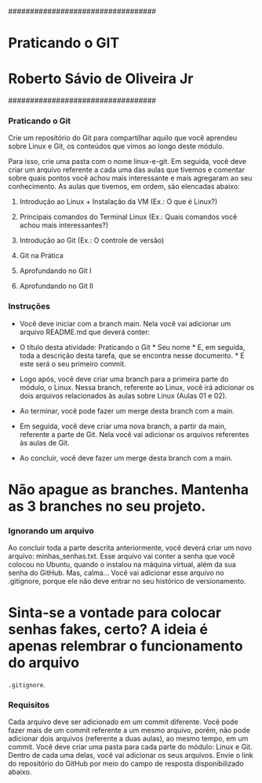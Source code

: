 ##################################
# Praticando o GIT               #
# Roberto Sávio de Oliveira Jr   # 
##################################


### Praticando o Git

Crie um repositório do Git para compartilhar aquilo que você aprendeu sobre Linux e Git, os conteúdos que vimos 
ao longo deste módulo.

Para isso, crie uma pasta com o nome linux-e-git. Em seguida, você deve criar um arquivo referente a cada uma 
das aulas que tivemos e comentar sobre quais pontos você achou mais interessante e mais agregaram ao seu 
conhecimento. As aulas que tivemos, em ordem, são elencadas abaixo:

1. Introdução ao Linux + Instalação da VM (Ex.: O que é Linux?)

2. Principais comandos do Terminal Linux (Ex.: Quais comandos você achou mais interessantes?)

3. Introdução ao Git (Ex.: O controle de versão)

4. Git na Prática

5. Aprofundando no Git I

6. Aprofundando no Git II


### Instruções


* Você deve iniciar com a branch main. Nela você vai adicionar um arquivo README.md que deverá conter:

* O título desta atividade: Praticando o Git * Seu nome * E, em seguida, toda a descrição desta tarefa, que se 
encontra nesse documento. * E este será o seu primeiro commit.

* Logo após, você deve criar uma branch para a primeira parte do módulo, o Linux. Nessa branch, referente ao 
Linux, você irá adicionar os dois arquivos relacionados às aulas sobre Linux (Aulas 01 e 02).

* Ao terminar, você pode fazer um merge desta branch com a main.

* Em seguida, você deve criar uma nova branch, a partir da main, referente a parte de Git. Nela você vai 
adicionar os arquivos referentes às aulas de Git.

* Ao concluir, você deve fazer um merge desta branch com a main.

# Não apague as branches. Mantenha as 3 branches no seu projeto.



### Ignorando um arquivo 

Ao concluir toda a parte descrita anteriormente, você deverá criar um novo arquivo: minhas_senhas.txt. Esse 
arquivo vai conter a senha que você colocou no Ubuntu, quando o instalou na máquina virtual, além da sua senha 
do GitHub. Mas, calma... Você vai adicionar esse arquivo no .gitignore, porque ele não deve entrar no seu 
histórico de versionamento.

# Sinta-se a vontade para colocar senhas fakes, certo? A ideia é apenas relembrar o funcionamento do arquivo
`.gitignore`.


### Requisitos 

Cada arquivo deve ser adicionado em um commit diferente. Você pode fazer mais de um 
commit referente a um mesmo arquivo, porém, não pode adicionar dois arquivos (referente a duas aulas), ao mesmo 
tempo, em um commit. Você deve criar uma pasta para cada parte do módulo: Linux e Git. Dentro de cada uma 
delas, você vai adicionar os seus arquivos. Envie o link do repositório do GitHub por meio do campo de resposta 
disponibilizado abaixo.


